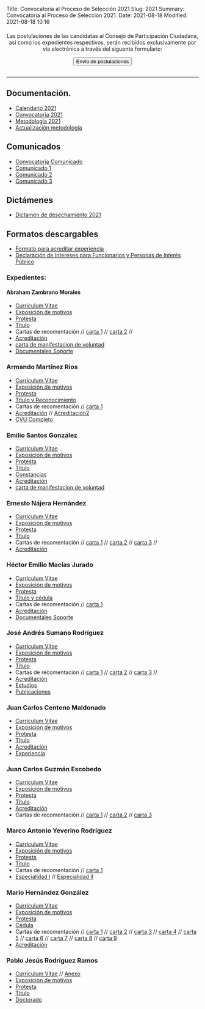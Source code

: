 Title: Convocatoria al Proceso de Selección 2021
Slug: 2021
Summary: Convocatoria al Proceso de Selección 2021.
Date: 2021-08-18
Modified: 2021-08-18 10:16



<div style="text-align: center; margin-top: 20px; margin-bottom: 30px"><p>Las postulaciones de las candidatas al Consejo de Participación
Ciudadana, así como los expedientes respectivos, serán recibidos exclusivamente
por vía electrónica a través del siguente formulario: </p> <a href="https://docs.google.com/forms/d/1_LgkBjPtQ1D2LqrHuIOrkwI39gn0_kdOU4kYNwbV4NY/edit"><button type="button" class="btn btn-outline-info btn-lg">Envío de postulaciones</button></a></div> 

---

## Documentación.

* [Calendario 2021](calendario.pdf)
* [Convocatoria 2021](convocatoria-2021.pdf)
* [Metodología 2021](metodologia-para-valoracion-expedientes-2021.pdf)
* [Actualización metodología](invitacion-actualizacion.pdf)
<!--
<div  style=" text-align: center; margin-top: 20px; margin-bottom: 30px"><a href="https://docs.google.com/forms/d/1o0r7P37unQT2lheyT3lye2L63zVZDjLkgc0mSRmNIgQ/edit"><button type="button" class="btn btn-light">Formulario para remitir propuestas de modificación a la Metodología para la evaluación de expedientes y entrevista</button></a></div>-->



## Comunicados

* [Convocatoria Comunicado](comunicado-convocatoria.pdf)
* [Comunicado 1](comunicado-1.pdf)
* [Comunicado 2](comunicado-2.pdf)
* [Comunicado 3](comunicado-3.pdf)

## Dictámenes

* [Dictamen de desechamiento 2021](desechamiento-2021.pdf)

## Formatos descargables

* [Formato para acreditar experiencia](/formato-unico/formato-para-acreditar-experiencia.docx)
* [Declaración de Intereses para Funcionarios y Personas de Interés Público](/formato-unico/declaracion-de-intereses-funcionarios-y-personas-de-interes-publico.xlsx)

### Expedientes:

#### Abraham Zambrano Morales

* [Currículum Vitae](abraham-zambrano-morales/curriculum-vitae.pdf)
* [Exposición de motivos](abraham-zambrano-morales/exposicion-de-motivos.pdf)
* [Protesta](abraham-zambrano-morales/protesta.pdf)
* [Título](abraham-zambrano-morales/titulo.pdf) 
* Cartas de recomentación // [carta 1](abraham-zambrano-morales/carta1.pdf) // [carta 2](abraham-zambrano-morales/carta2.pdf) // 
* [Acreditación](abraham-zambrano-morales/acreditacion.pdf)
* [carta de manifestacion de voluntad](abraham-zambrano-morales/carta-de-manifestacion.pdf)
* [Documentales Soporte](abraham-zambrano-morales/soporte.pdf)

### Armando Martínez Rios

* [Currículum Vitae](armando-martinez-rios/curriculum-vitae.pdf)
* [Exposición de motivos](armando-martinez-rios/exposicion-de-motivos.pdf)
* [Protesta](armando-martinez-rios/protesta.pdf)
* [Título y Reconocimiento](armando-martinez-rios/titulo.pdf) 
* Cartas de recomentación // [carta 1](armando-martinez-rios/carta1.pdf)
* [Acreditación](armando-martinez-rios/acreditacion.pdf) // [Acreditación2](armando-martinez-rios/acreditacion2.pdf)
* [CVU Completo](armando-martinez-rios/cv-completo.pdf)

### Emilio Santos González

* [Currículum Vitae](emilio-santos-gonzalez/curriculum-vitae.pdf)
* [Exposición de motivos](emilio-santos-gonzalez/exposicion-de-motivos.pdf)
* [Protesta](emilio-santos-gonzalez/protesta.pdf)
* [Título](emilio-santos-gonzalez/titulo.pdf) 
* [Constancias](emilio-santos-gonzalez/constancias.pdf) 
* [Acreditación](emilio-santos-gonzalez/acreditacion.pdf)
* [carta de manifestacion de voluntad](emilio-santos-gonzalez/carta-de-manifestacion.pdf)

### Ernesto Nájera Hernández

* [Currículum Vitae](ernesto-najera-hernandez/curriculum-vitae.pdf)
* [Exposición de motivos](ernesto-najera-hernandez/exposicion-de-motivos.pdf)
* [Protesta](ernesto-najera-hernandez/protesta.pdf)
* [Título](ernesto-najera-hernandez/titulo.pdf) 
* Cartas de recomentación // [carta 1](ernesto-najera-hernandez/carta1.pdf) // [carta 2](ernesto-najera-hernandez/carta2.pdf) // [carta 3](ernesto-najera-hernandez/carta3.pdf) //
* [Acreditación](ernesto-najera-hernandez/acreditacion.pdf)

### Héctor Emilio Macías Jurado

* [Currículum Vitae](hector-emilio-macias-jurado/curriculum-vitae.pdf)
* [Exposición de motivos](hector-emilio-macias-jurado/exposicion-de-motivos.pdf)
* [Protesta](hector-emilio-macias-jurado/protesta.pdf)
* [Título y cédula](hector-emilio-macias-jurado/titulo.pdf) 
* Cartas de recomentación // [carta 1](hector-emilio-macias-jurado/carta1.pdf)
* [Acreditación](hector-emilio-macias-jurado/acreditacion.pdf)
* [Documentales Soporte](hector-emilio-macias-jurado/soporte.pdf)

### José Andrés Sumano Rodríguez

* [Currículum Vitae](jose-andres-sumano-rodriguez/curriculum-vitae.pdf)
* [Exposición de motivos](jose-andres-sumano-rodriguez/exposicion-de-motivos.pdf)
* [Protesta](jose-andres-sumano-rodriguez/protesta.pdf)
* [Título](jose-andres-sumano-rodriguez/titulo.pdf) 
* Cartas de recomentación // [carta 1](jose-andres-sumano-rodriguez/carta1.pdf) // [carta 2](jose-andres-sumano-rodriguez/carta2.pdf) // [carta 3](jose-andres-sumano-rodriguez/carta3.pdf) //
* [Acreditación](jose-andres-sumano-rodriguez/acreditacion.pdf)
* [Estudios](jose-andres-sumano-rodriguez/estudios.pdf)
* [Publicaciones](jose-andres-sumano-rodriguez/publicaciones.pdf)

### Juan Carlos Centeno Maldonado

* [Currículum Vitae](juan-carlos-centeno-maldonado/curriculum-vitae.pdf)
* [Exposición de motivos](juan-carlos-centeno-maldonado/exposicion-de-motivos.pdf)
* [Protesta](juan-carlos-centeno-maldonado/protesta.pdf)
* [Título](juan-carlos-centeno-maldonado/titulo.pdf) 
* [Acreditación](juan-carlos-centeno-maldonado/acreditacion.pdf)
* [Experiencia](juan-carlos-centeno-maldonado/experiencia.pdf)

### Juan Carlos Guzmán Escobedo


* [Currículum Vitae](juan-carlosg/curriculum-vitae.pdf)
* [Exposición de motivos](juan-carlosg/exposicion-de-motivos.pdf)
* [Protesta](juan-carlosg/protesta.pdf)
* [Título](juan-carlosg/titulo.pdf) 
* [Acreditación](juan-carlosg/acreditacion.pdf)
* Cartas de recomentación // [carta 1](juan-carlosg/carta1.pdf) // [carta 2](juan-carlosg/carta2.pdf) // [carta 3](juan-carlosg/carta3.pdf)


### Marco Antonio Yeverino Rodríguez

* [Currículum Vitae](marco-antonio/curriculum-vitae.pdf)
* [Exposición de motivos](marco-antonio/exposicion-de-motivos.pdf)
* [Protesta](marco-antonio/protesta.pdf)
* [Título](marco-antonio/titulo.pdf) 
* Cartas de recomentación // [carta 1](marco-antonio/carta1.pdf) 
* [Especialidad I](marco-antonio/acta1.pdf) // [Especialidad II](marco-antonio/acta2.pdf)

### Mario Hernández González

* [Currículum Vitae](mario-hernandez/curriculum-vitae.pdf)
* [Exposición de motivos](mario-hernandez/exposicion-de-motivos.pdf)
* [Protesta](mario-hernandez/protesta.pdf)
* [Cédula](abraham-zambrano-morales/titulo.pdf) 
* Cartas de recomentación // [carta 1](mario-hernandez/carta1.pdf) // [carta 2](mario-hernandez/carta2.pdf) // [carta 3](mario-hernandez/carta3.pdf) // [carta 4](mario-hernandez/carta4.pdf) // [carta 5](mario-hernandez/carta5.pdf) // [carta 6](mario-hernandez/carta6.PDF) // [carta 7](mario-hernandez/carta7.pdf) // [carta 8](mario-hernandez/carta8.pdf) // [carta 9](mario-hernandez/carta9.pdf) 
* [Acreditación](mario-hernandez/acreditacion.pdf)

### Pablo Jesús Rodríguez Ramos

* [Currículum Vitae](pablo-jesus/curriculum-vitae.pdf) // [Anexo](pablo-jesus/curriculum-vitae2.pdf)
* [Exposición de motivos](pablo-jesus/exposicion-de-motivos.pdf)
* [Protesta](pablo-jesus/protesta.pdf)
* [Título](pablo-jesus/titulo.pdf) 
* [Doctorado](pablo-jesus/doctorado.pdf)